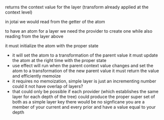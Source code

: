   returns the context value for the layer
  (transform already applied at the context level)

  in jotai we would read from the getter of the atom

  to have an atom for a layer we need the provider to create one
  while also reading from the layer above

  it must initialize the atom with the proper state
  - it will set the atom to a transformation of the parent value
  it must update the atom at the right time with the proper state
  - use effect will run when the parent context value changes
    and set the atom to a transformation of the new parent value
  it must return the value and efficiently memoize
  - it requires no memoization, simple layer is just an incrementing number
  could it not have overlap of layers?
  - that could only be possible if each provider
    (which establishes the same layer for each depth of the tree)
    could produce the proper super set of both
    as a simple layer key there would be no signficane
    you are a member of your current and every prior and have a
    value equal to your depth
